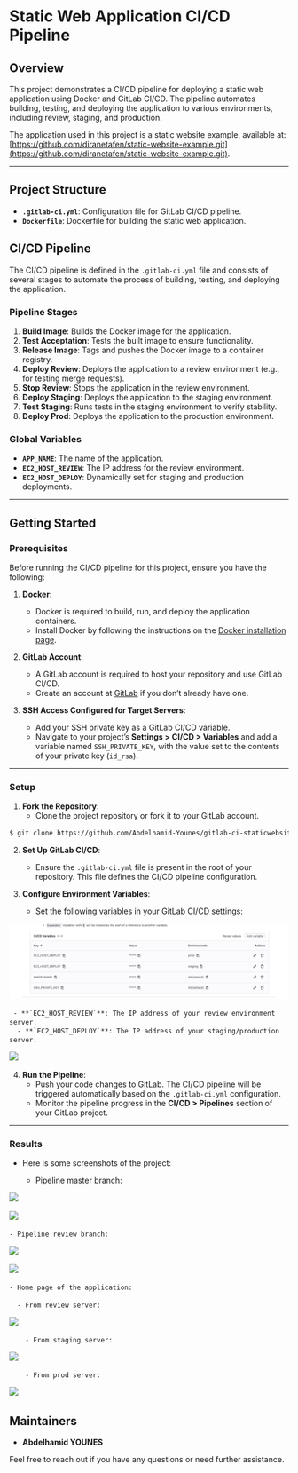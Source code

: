 # Static Web Application CI/CD Pipeline

## Overview

This project demonstrates a CI/CD pipeline for deploying a static web application using Docker and GitLab CI/CD. The pipeline automates building, testing, and deploying the application to various environments, including review, staging, and production. 

The application used in this project is a static website example, available at: [https://github.com/diranetafen/static-website-example.git](https://github.com/diranetafen/static-website-example.git).

---

## Project Structure

- **`.gitlab-ci.yml`**: Configuration file for GitLab CI/CD pipeline.
- **`Dockerfile`**: Dockerfile for building the static web application.

## CI/CD Pipeline

The CI/CD pipeline is defined in the `.gitlab-ci.yml` file and consists of several stages to automate the process of building, testing, and deploying the application.

### Pipeline Stages

1. **Build Image**: Builds the Docker image for the application.
2. **Test Acceptation**: Tests the built image to ensure functionality.
3. **Release Image**: Tags and pushes the Docker image to a container registry.
4. **Deploy Review**: Deploys the application to a review environment (e.g., for testing merge requests).
5. **Stop Review**: Stops the application in the review environment.
6. **Deploy Staging**: Deploys the application to the staging environment.
7. **Test Staging**: Runs tests in the staging environment to verify stability.
8. **Deploy Prod**: Deploys the application to the production environment.

### Global Variables

- **`APP_NAME`**: The name of the application.
- **`EC2_HOST_REVIEW`**: The IP address for the review environment.
- **`EC2_HOST_DEPLOY`**: Dynamically set for staging and production deployments.

---

## Getting Started

### Prerequisites

Before running the CI/CD pipeline for this project, ensure you have the following:

1. **Docker**:
   - Docker is required to build, run, and deploy the application containers.
   - Install Docker by following the instructions on the [Docker installation page](https://docs.docker.com/get-docker/).

2. **GitLab Account**:
   - A GitLab account is required to host your repository and use GitLab CI/CD.
   - Create an account at [GitLab](https://gitlab.com/users/sign_up) if you don’t already have one.

3. **SSH Access Configured for Target Servers**:
   - Add your SSH private key as a GitLab CI/CD variable.
   - Navigate to your project’s **Settings > CI/CD > Variables** and add a variable named `SSH_PRIVATE_KEY`, with the value set to the contents of your private key (`id_rsa`).

---

### Setup

1. **Fork the Repository**:
   - Clone the project repository or fork it to your GitLab account.

  ```bash
  $ git clone https://github.com/Abdelhamid-Younes/gitlab-ci-staticwebsite.git
```

2. **Set Up GitLab CI/CD**:
   - Ensure the `.gitlab-ci.yml` file is present in the root of your repository. This file defines the CI/CD pipeline configuration.

3. **Configure Environment Variables**:
   - Set the following variables in your GitLab CI/CD settings:

![](images/variables.png)

     - **`EC2_HOST_REVIEW`**: The IP address of your review environment server.
      - **`EC2_HOST_DEPLOY`**: The IP address of your staging/production server.

![](images/CI_CD_Pipeline.png)

4. **Run the Pipeline**:
   - Push your code changes to GitLab. The CI/CD pipeline will be triggered automatically based on the `.gitlab-ci.yml` configuration.
   - Monitor the pipeline progress in the **CI/CD > Pipelines** section of your GitLab project.

---

### Results

- Here is some screenshots of the project:

    - Pipeline master branch:

![](images/CI_CD_Pipeline.png)

![](images/CI_CD_Pipeline.png)

    - Pipeline review branch:

![](images/CI_CD_Pipeline.png)

![](images/CI_CD_Pipeline.png)

    - Home page of the application:

      - From review server:

![](images/CI_CD_Pipeline.png)

        - From staging server:

![](images/CI_CD_Pipeline.png)

        - From prod server:

 ![](images/CI_CD_Pipeline.png)

## Maintainers

- **Abdelhamid YOUNES**

Feel free to reach out if you have any questions or need further assistance.
